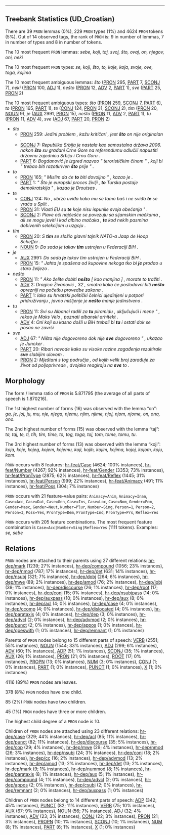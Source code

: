 

--------------------------------------------------------------------------------

## Treebank Statistics (UD_Croatian)

There are 39 `PRON` lemmas (0%), 229 `PRON` types (1%) and 4624 `PRON` tokens (5%).
Out of 14 observed tags, the rank of `PRON` is: 9 in number of lemmas, 7 in number of types and 8 in number of tokens.

The 10 most frequent `PRON` lemmas: <em>sebe, koji, taj, svoj, što, ovaj, on, njegov, oni, neki</em>

The 10 most frequent `PRON` types:  <em>se, koji, što, to, koje, koja, svoje, ove, toga, kojima</em>

The 10 most frequent ambiguous lemmas: <em>što</em> ([PRON]() 295, [PART]() 7, [SCONJ]() 7), <em>neki</em> ([PRON]() 100, [ADJ]() 1), <em>nešto</em> ([PRON]() 12, [ADV]() 2, [PART]() 1), <em>sve</em> ([PART]() 25, [PRON]() 2)

The 10 most frequent ambiguous types:  <em>što</em> ([PRON]() 259, [SCONJ]() 7, [PART]() 6), <em>to</em> ([PRON]() 165, [PART]() 1), <em>te</em> ([CONJ]() 124, [PRON]() 31, [SCONJ]() 2), <em>tim</em> ([PRON]() 20, [NOUN]() 9), <em>je</em> ([AUX]() 2991, [PRON]() 15), <em>nešto</em> ([PRON]() 11, [ADV]() 2, [PART]() 1), <em>tu</em> ([PRON]() 11, [ADV]() 4), <em>sve</em> ([ADJ]() 67, [PART]() 20, [PRON]() 2)


* <em>što</em>
  * [PRON]() 259: <em>Jedini problem , kažu kritičari , jest <b>što</b> on nije originalan .</em>
  * [SCONJ]() 7: <em>Republika Srbija je nastala kao samostalna država 2006. nakon <b>što</b> su građani Crne Gore na referendumu odlučili napustiti državnu zajednicu Srbiju i Crnu Goru .</em>
  * [PART]() 6: <em>Bogdanović je izgred nazvao " terorističkim činom " , koji bi " trebao biti razotkriven <b>što</b> prije " .</em>
* <em>to</em>
  * [PRON]() 165: <em>" Mislim da će <b>to</b> biti dovoljno " , kazao je .</em>
  * [PART]() 1: <em>" Što je europski proces življi , <b>to</b> Turska postaje demokratskija " , kazao je Droutsas .</em>
* <em>te</em>
  * [CONJ]() 124: <em>No , ubrzo uviđa kako mu se tamo baš i ne sviđa <b>te</b> se vraća u Split .</em>
  * [PRON]() 31: <em>Vlasti EU su <b>te</b> koje nisu ispunile svoja obećanja " .</em>
  * [SCONJ]() 2: <em>Plave oči najčešće se povezuju sa sijamskim mačkama , ali se mogu javiti i kod albino mačaka , <b>te</b> kod nekih pasmina dobivenih selekcijom u uzgoju .</em>
* <em>tim</em>
  * [PRON]() 20: <em>S <b>tim</b> se složio glavni tajnik NATO-a Jaap de Hoop Scheffer .</em>
  * [NOUN]() 9: <em>Do sada je takav <b>tim</b> ustrojen u Federaciji BiH .</em>
* <em>je</em>
  * [AUX]() 2991: <em>Do sada <b>je</b> takav tim ustrojen u Federaciji BiH .</em>
  * [PRON]() 15: <em>" Jahta je spašena od kupovine nekoga tko bi <b>je</b> prodao u staro željezo .</em>
* <em>nešto</em>
  * [PRON]() 11: <em>" Ako želite dobiti <b>nešto</b> [ kao manjina ] , morate to tražiti .</em>
  * [ADV]() 2: <em>Dragica Živanović , 32 , smatra kako će poslodavci biti <b>nešto</b> oprezniji na početku provedbe zakona .</em>
  * [PART]() 1: <em>Iako su hrvatski politički čelnici ujedinjeni u potpori pridruživanju , javno mišljenje je <b>nešto</b> manje jedinstveno .</em>
* <em>tu</em>
  * [PRON]() 11: <em>Svi su Albanci radili za <b>tu</b> piramidu , uključujući i mene " , rekao je Maks Velo , poznati albanski arhitekt .</em>
  * [ADV]() 4: <em>Oni koji su kasno došli u BiH trebali bi <b>tu</b> i ostati dok se posao ne završi</em>
* <em>sve</em>
  * [ADJ]() 67: <em>" Ništa nije dogovoreno dok nije <b>sve</b> dogovoreno " , ukazao je Juncker .</em>
  * [PART]() 20: <em>Ribari navode kako su visoke razine zagađenja rezultirale <b>sve</b> slabijim ulovom .</em>
  * [PRON]() 2: <em>Mještani s tog područja , od kojih velik broj zarađuje za život od poljoprivrede , dvojako reagiraju na <b>sve</b> to .</em>

## Morphology

The form / lemma ratio of `PRON` is 5.871795 (the average of all parts of speech is 1.870216).

The 1st highest number of forms (16) was observed with the lemma “on”: <em>ga, je, joj, ju, mu, nje, njega, njemu, njim, njime, njoj, njom, njome, on, ona, ono</em>.

The 2nd highest number of forms (15) was observed with the lemma “taj”: <em>ta, taj, te, ti, tih, tim, time, to, tog, toga, toj, tom, tome, tomu, tu</em>.

The 3rd highest number of forms (13) was observed with the lemma “koji”: <em>koja, koje, kojeg, kojem, kojemu, koji, kojih, kojim, kojima, kojoj, kojom, koju, kom</em>.

`PRON` occurs with 8 features: [hr-feat/Case]() (4624; 100% instances), [hr-feat/Number]() (4267; 92% instances), [hr-feat/Gender]() (3353; 73% instances), [hr-feat/PronType]() (2875; 62% instances), [hr-feat/Reflex]() (1445; 31% instances), [hr-feat/Person]() (999; 22% instances), [hr-feat/Animacy]() (491; 11% instances), [hr-feat/Poss]() (304; 7% instances)

`PRON` occurs with 21 feature-value pairs: `Animacy=Anim`, `Animacy=Inan`, `Case=Acc`, `Case=Dat`, `Case=Gen`, `Case=Ins`, `Case=Loc`, `Case=Nom`, `Gender=Fem`, `Gender=Masc`, `Gender=Neut`, `Number=Plur`, `Number=Sing`, `Person=1`, `Person=2`, `Person=3`, `Poss=Yes`, `PronType=Dem`, `PronType=Ind`, `PronType=Prs`, `Reflex=Yes`

`PRON` occurs with 205 feature combinations.
The most frequent feature combination is `Case=Acc|Number=Sing|Reflex=Yes` (1111 tokens).
Examples: <em>se, sebe</em>


## Relations

`PRON` nodes are attached to their parents using 27 different relations: [hr-dep/mark]() (1239; 27% instances), [hr-dep/compound]() (1056; 23% instances), [hr-dep/nmod]() (787; 17% instances), [hr-dep/det]() (631; 14% instances), [hr-dep/nsubj]() (321; 7% instances), [hr-dep/dobj]() (264; 6% instances), [hr-dep/mwe]() (89; 2% instances), [hr-dep/amod]() (76; 2% instances), [hr-dep/iobj]() (39; 1% instances), [hr-dep/discourse]() (26; 1% instances), [hr-dep/root]() (17; 0% instances), [hr-dep/conj]() (15; 0% instances), [hr-dep/nsubjpass]() (14; 0% instances), [hr-dep/auxpass]() (10; 0% instances), [hr-dep/aux]() (8; 0% instances), [hr-dep/acl]() (4; 0% instances), [hr-dep/case]() (4; 0% instances), [hr-dep/ccomp]() (4; 0% instances), [hr-dep/dislocated]() (4; 0% instances), [hr-dep/parataxis]() (4; 0% instances), [hr-dep/dep]() (3; 0% instances), [hr-dep/advcl]() (2; 0% instances), [hr-dep/advmod]() (2; 0% instances), [hr-dep/punct]() (2; 0% instances), [hr-dep/appos]() (1; 0% instances), [hr-dep/goeswith]() (1; 0% instances), [hr-dep/remnant]() (1; 0% instances)

Parents of `PRON` nodes belong to 15 different parts of speech: [VERB]() (2551; 55% instances), [NOUN]() (1544; 33% instances), [ADJ]() (299; 6% instances), [ADV]() (60; 1% instances), [ADP]() (51; 1% instances), [SCONJ]() (35; 1% instances), [AUX]() (26; 1% instances), [PRON]() (21; 0% instances), [ROOT]() (17; 0% instances), [PROPN]() (13; 0% instances), [NUM]() (3; 0% instances), [CONJ]() (1; 0% instances), [PART]() (1; 0% instances), [PUNCT]() (1; 0% instances), [X]() (1; 0% instances)

4116 (89%) `PRON` nodes are leaves.

378 (8%) `PRON` nodes have one child.

85 (2%) `PRON` nodes have two children.

45 (1%) `PRON` nodes have three or more children.

The highest child degree of a `PRON` node is 10.

Children of `PRON` nodes are attached using 23 different relations: [hr-dep/case]() (329; 44% instances), [hr-dep/acl]() (85; 11% instances), [hr-dep/punct]() (82; 11% instances), [hr-dep/discourse]() (35; 5% instances), [hr-dep/cop]() (29; 4% instances), [hr-dep/mwe]() (29; 4% instances), [hr-dep/nmod]() (26; 3% instances), [hr-dep/nsubj]() (24; 3% instances), [hr-dep/conj]() (18; 2% instances), [hr-dep/cc]() (16; 2% instances), [hr-dep/advmod]() (13; 2% instances), [hr-dep/amod]() (13; 2% instances), [hr-dep/det]() (13; 2% instances), [hr-dep/mark]() (9; 1% instances), [hr-dep/nummod]() (8; 1% instances), [hr-dep/parataxis]() (8; 1% instances), [hr-dep/aux]() (5; 1% instances), [hr-dep/compound]() (4; 1% instances), [hr-dep/advcl]() (2; 0% instances), [hr-dep/appos]() (2; 0% instances), [hr-dep/csubj]() (2; 0% instances), [hr-dep/remnant]() (2; 0% instances), [hr-dep/auxpass]() (1; 0% instances)

Children of `PRON` nodes belong to 14 different parts of speech: [ADP]() (342; 45% instances), [PUNCT]() (82; 11% instances), [VERB]() (75; 10% instances), [AUX]() (67; 9% instances), [NOUN]() (56; 7% instances), [ADJ]() (32; 4% instances), [ADV]() (23; 3% instances), [CONJ]() (22; 3% instances), [PRON]() (21; 3% instances), [PROPN]() (10; 1% instances), [SCONJ]() (10; 1% instances), [NUM]() (8; 1% instances), [PART]() (6; 1% instances), [X]() (1; 0% instances)

